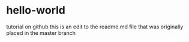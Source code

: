 # hello-world
tutorial on github 
this is an edit to the readme.md file that was originally placed in the master branch
